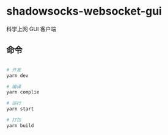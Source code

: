 # shadowsocks-websocket-gui

科学上网 GUI 客户端

## 命令

```bash

# 开发
yarn dev

# 编译
yarn complie

# 运行
yarn start

# 打包
yarn build
```
